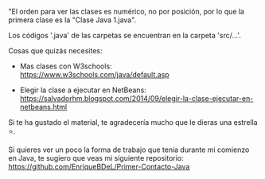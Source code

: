 "El orden para ver las clases es numérico, no por posición, por lo que la primera clase es la "Clase Java 1.java".

Los códigos '.java' de las carpetas se encuentran en la carpeta 'src/...'.


Cosas que quizás necesites:

- Mas clases con W3schools: https://www.w3schools.com/java/default.asp

- Elegir la clase a ejecutar en NetBeans: https://salvadorhm.blogspot.com/2014/09/elegir-la-clase-ejecutar-en-netbeans.html


Si te ha gustado el material, te agradecería mucho que le dieras una estrella ⭐.



Si quieres ver un poco la forma de trabajo que tenía durante mi comienzo en Java, te sugiero que veas mi siguiente repositorio: https://github.com/EnriqueBDeL/Primer-Contacto-Java
